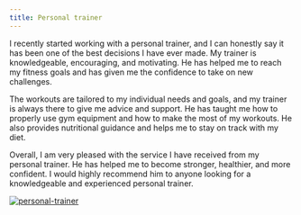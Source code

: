```yaml
---
title: Personal trainer
---
```


I recently started working with a personal trainer, and I can honestly say it has been one of the best decisions I have ever made. My trainer is knowledgeable, encouraging, and motivating. He has helped me to reach my fitness goals and has given me the confidence to take on new challenges. 

The workouts are tailored to my individual needs and goals, and my trainer is always there to give me advice and support. He has taught me how to properly use gym equipment and how to make the most of my workouts. He also provides nutritional guidance and helps me to stay on track with my diet. 

Overall, I am very pleased with the service I have received from my personal trainer. He has helped me to become stronger, healthier, and more confident. I would highly recommend him to anyone looking for a knowledgeable and experienced personal trainer.

[![personal-trainer](<https://dabuttonfactory.com/button.png?t=CHECK+SERVICE&f=Noto+Sans-Bold&ts=26&tc=fff&hp=45&vp=20&c=11&bgt=unicolored&bgc=4bd42f>)](<https://londonexpertfinder.com/link>)